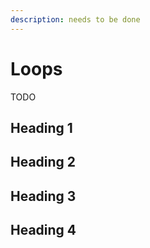 ```yaml
---
description: needs to be done
---
```


# Loops

TODO

## Heading 1

## Heading 2

## Heading 3

## Heading 4
